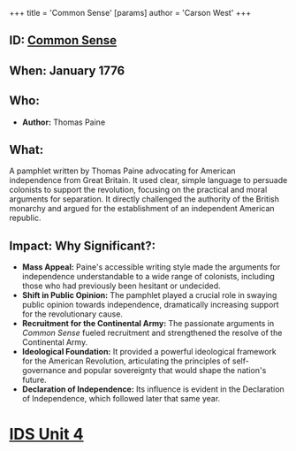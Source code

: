 +++
 title = 'Common Sense'
[params]
	author = 'Carson West'
+++
## ID: [Common Sense](./../common-sense/) 
## When: January 1776

## Who:
* **Author:** Thomas Paine

## What:
A pamphlet written by Thomas Paine advocating for American independence from Great Britain.  It used clear, simple language to persuade colonists to support the revolution, focusing on the practical and moral arguments for separation.  It directly challenged the authority of the British monarchy and argued for the establishment of an independent American republic.

## Impact: Why Significant?:
* **Mass Appeal:** Paine's accessible writing style made the arguments for independence understandable to a wide range of colonists, including those who had previously been hesitant or undecided.
* **Shift in Public Opinion:**  The pamphlet played a crucial role in swaying public opinion towards independence, dramatically increasing support for the revolutionary cause.
* **Recruitment for the Continental Army:** The passionate arguments in *Common Sense* fueled recruitment and strengthened the resolve of the Continental Army.
* **Ideological Foundation:** It provided a powerful ideological framework for the American Revolution, articulating the principles of self-governance and popular sovereignty that would shape the nation's future.
* **Declaration of Independence:** Its influence is evident in the Declaration of Independence, which followed later that same year.


# [IDS Unit 4](./../ids-unit-4/)
